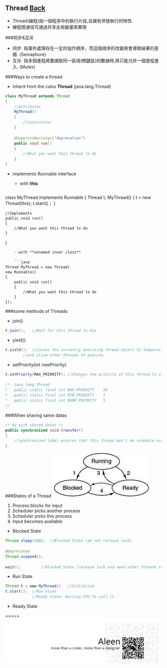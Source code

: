 ## Thread [Back](./../Java.md)
- Thread(線程)指一個程序中的執行片段,且擁有併發執行的特性.
- 線程間通信可通過共享全局變量來實現

###同步&互斥
- 同步: 指事件處理存在一定的協作順序，而這個順序的改變將會導致結果的差錯. (Semaphore)
- 互斥: 指多個進程將要讀取同一區域(關鍵區)的數據時,將只能允許一個進程進入. (Mutex)

###Ways to create a thread
- Inherit from the calss **Thread** (java.lang.Thread)

```Java
class MyThread extends Thread
{
	//Attributes
	MyThread()
	{
		//Constructor
	}
	
	@SuppressWarnings("deprecation")
	public void run()
	{
		//What you want this thread to do
	}
}
```
- implements Runnable interface
	- with **this**

	```java
class MyThread implements Runnable
{
	Thread t;
	MyThread()
	{
		t = new Thread(this);
		t.start()；
	}

	//Implements
	public void run() 
	{
		//What you want this thread to do
	}
}
```
	- with **unnamed inner class**

	```java
Thread MyThread = new Thread(
new Runnable()
{
	public void run()
	{
		//What you want this thread to do
	}
});
```

###some methods of Threads
- join()

```Java
t.join();	//Wait for this thread to die
```
- yield()

```java
t.yield();	//Causes the currently executing thread object to temporarily pause 
		//and allow other threads to execute.
```

- setPriority(int newPriority)

```java
t.setPriorty(MAX_PRIORITY);	//Changes the priority of this thread to a max one

/*	java.lang.Thread
*	public static final int	MAX_PRIORITY	10
*	public static final int	MIN_PRIORITY	1
*	public static final int	NORM_PRIORITY	5
*/
```

###When sharing same datas

```java
/* do with shared datas */
public synchronized void transfer()
{  
	//synchronized label ensures that this thread won't be schedule out when running this method.
}
``` 


###States of a Thread
<img src="./3state.gif">

1. Process blocks for input
2. Scheduler picks another process
3. Scheduler picks this process
4. Input becomes available

<empty>

- Blocked State

```Java
Thread.sleep(100);	//Blocked State (do not release lock)

@Deprecated
Thread.suspend();	

wait();			//Blocked State (release lock and need other threads to call notify() or notifyall())	
```
- Run State

```Java
Thread t = new MyThread()	//Initialize
t.start();	//Run State
			//Ready State: Waiting CPU to call it
```

- Ready State


=====
<a href="http://aleen42.github.io/" target="_blank" ><img src="./../../../pic/tail.gif"></a>
